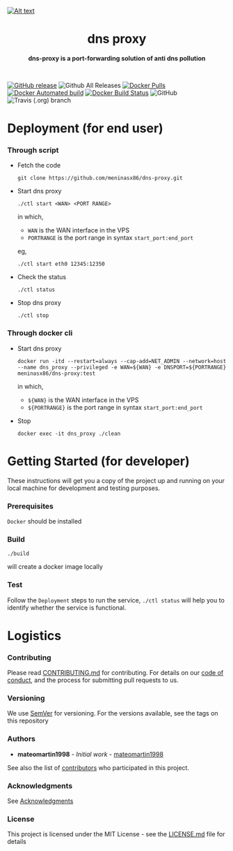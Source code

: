 
[![Alt text](https://www.lucidchart.com/publicSegments/view/fd12f5ad-ac4c-4e36-99d1-d806c6b07ae0/image.png)](https://www.lucidchart.com/publicSegments/view/fd12f5ad-ac4c-4e36-99d1-d806c6b07ae0/image.png)
<h1 align="center"> dns proxy </h1>
<p align="center">
  <b >dns-proxy is a port-forwarding solution of anti dns pollution</b>
</p>
<br>

[![GitHub release](https://img.shields.io/github/release/elespejo/dns-proxy.svg)](https://github.com/elespejo/dns-proxy/releases)
![Github All Releases](https://img.shields.io/github/downloads/elespejo/dns-proxy/total.svg)
[![Docker Pulls](https://img.shields.io/docker/pulls/elespejo/dns-proxy-x86.svg)](https://hub.docker.com/r/elespejo/dns-proxy/tags/)
[![Docker Automated build](https://img.shields.io/docker/automated/elespejo/dns-proxy-x86.svg)](https://hub.docker.com/r/elespejo/dns-proxy-x86/)
[![Docker Build Status](https://img.shields.io/docker/build/elespejo/dns-proxy-x86.svg)](https://hub.docker.com/r/elespejo/dns-proxy-x86/builds/)
![GitHub](https://img.shields.io/github/license/elespejo/dns-proxy.svg)
![Travis (.org) branch](https://img.shields.io/travis/elespejo/dns-proxy/develop.svg)


# Deployment (for end user)

### Through script

* Fetch the code
  ```
  git clone https://github.com/meninasx86/dns-proxy.git
  ```

* Start dns proxy
  ```
  ./ctl start <WAN> <PORT RANGE>
  ```

  in which, 
    * `WAN` is the WAN interface in the VPS 
    * `PORTRANGE` is the port range in syntax `start_port:end_port` 

  eg,

    ```
    ./ctl start eth0 12345:12350 
    ```

* Check the status
  ```
  ./ctl status
  ```

* Stop dns proxy
  ```
  ./ctl stop
  ```

### Through docker cli

* Start dns proxy 
  ```
  docker run -itd --restart=always --cap-add=NET_ADMIN --network=host --name dns_proxy --privileged -e WAN=${WAN} -e DNSPORT=${PORTRANGE} meninasx86/dns-proxy:test 
  ``` 

  in which, 

    * `${WAN}` is the WAN interface in the VPS 
    * `${PORTRANGE}` is the port range in syntax `start_port:end_port` 

* Stop 
  ```
  docker exec -it dns_proxy ./clean 
  ```

# Getting Started (for developer)

These instructions will get you a copy of the project up and running on your local machine for development and testing purposes. 

### Prerequisites

`Docker` should be installed

### Build

```
./build
```
will create a docker image locally

### Test

Follow the `Deployment` steps to run the service, `./ctl status` will help you to identify whether the service is functional.

# Logistics

### Contributing

Please read [CONTRIBUTING.md](https://github.com/meninasx86/dns-proxy/blob/master/docs/CONTRIBUTING.md) for contributing.
For details on our [code of conduct](https://github.com/meninasx86/dns-proxy/blob/master/docs/CODE_OF_CONDUCT.md), and the process for submitting pull requests to us.

### Versioning

We use [SemVer](http://semver.org/) for versioning. For the versions available, see the tags on this repository

### Authors

* **mateomartin1998** - *Initial work* - [mateomartin1998](https://github.com/mateomartin1998)

See also the list of [contributors](https://github.com/meninasx86/dns-proxy/graphs/contributors) who participated in this project.

### Acknowledgments

See [Acknowledgments](https://github.com/meninasx86/dns-proxy/blob/master/docs/ACKNOWLEDGMENTS.md)


### License

This project is licensed under the MIT License - see the [LICENSE.md](https://github.com/meninasx86/dns-proxy/blob/master/LICENSE.md) file for details


